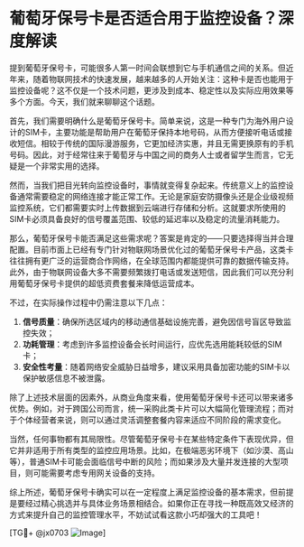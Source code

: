 # 葡萄牙保号卡是否适合用于监控设备？深度解读

提到葡萄牙保号卡，可能很多人第一时间会联想到它与手机通信之间的关系。但近年来，随着物联网技术的快速发展，越来越多的人开始关注：这种卡是否也能用于监控设备呢？这不仅是一个技术问题，更涉及到成本、稳定性以及实际应用效果等多个方面。今天，我们就来聊聊这个话题。

首先，我们需要明确什么是葡萄牙保号卡。简单来说，这是一种专门为海外用户设计的SIM卡，主要功能是帮助用户在葡萄牙保持本地号码，从而方便接听电话或接收短信。相较于传统的国际漫游服务，它更加经济实惠，并且无需更换原有的手机号码。因此，对于经常往来于葡萄牙与中国之间的商务人士或者留学生而言，它无疑是一个非常实用的选择。

然而，当我们把目光转向监控设备时，事情就变得复杂起来。传统意义上的监控设备通常需要稳定的网络连接才能正常工作。无论是家庭安防摄像头还是企业级视频监控系统，它们都需要实时上传数据到云端进行存储和分析。这就要求所使用的SIM卡必须具备良好的信号覆盖范围、较低的延迟率以及稳定的流量消耗能力。

那么，葡萄牙保号卡能否满足这些需求呢？答案是肯定的——只要选择得当并合理配置。目前市面上已经有专门针对物联网场景优化过的葡萄牙保号卡产品，这类卡往往拥有更广泛的运营商合作网络，在全球范围内都能提供可靠的数据传输支持。此外，由于物联网设备大多不需要频繁拨打电话或发送短信，因此我们可以充分利用葡萄牙保号卡提供的超低资费套餐来降低运营成本。

不过，在实际操作过程中仍需注意以下几点：
1. **信号质量**：确保所选区域内的移动通信基础设施完善，避免因信号盲区导致监控失效；
2. **功耗管理**：考虑到许多监控设备会长时间运行，应优先选用能耗较低的SIM卡；
3. **安全性考量**：随着网络安全威胁日益增多，建议采用具备加密功能的SIM卡以保护敏感信息不被泄露。

除了上述技术层面的因素外，从商业角度来看，使用葡萄牙保号卡还可以带来诸多优势。例如，对于跨国公司而言，统一采购此类卡片可以大幅简化管理流程；而对于个体经营者来说，则可以通过灵活调整套餐内容来适应不同阶段的需求变化。

当然，任何事物都有其局限性。尽管葡萄牙保号卡在某些特定条件下表现优异，但它并非适用于所有类型的监控应用场景。比如，在极端恶劣环境下（如沙漠、高山等），普通SIM卡可能会面临信号中断的风险；而如果涉及大量并发连接的大型项目，则可能需要考虑专用网关设备的支持。

综上所述，葡萄牙保号卡确实可以在一定程度上满足监控设备的基本需求，但前提是要经过精心挑选并与具体业务场景相结合。如果你正在寻找一种既高效又经济的方式来提升自己的监控管理水平，不妨试试看这款小巧却强大的工具吧！

[TG💪+ @jx0703 ![Image](https://github.com/user-attachments/assets/dbca1d08-cadb-493c-b0ec-ad6f7a83f270)]